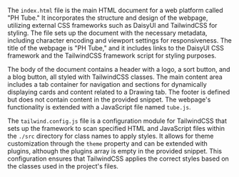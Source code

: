 The `index.html` file is the main HTML document for a web platform called "PH Tube." It incorporates the structure and design of the webpage, utilizing external CSS frameworks such as DaisyUI and TailwindCSS for styling. The file sets up the document with the necessary metadata, including character encoding and viewport settings for responsiveness. The title of the webpage is "PH Tube," and it includes links to the DaisyUI CSS framework and the TailwindCSS framework script for styling purposes.

The body of the document contains a header with a logo, a sort button, and a blog button, all styled with TailwindCSS classes. The main content area includes a tab container for navigation and sections for dynamically displaying cards and content related to a Drawing tab. The footer is defined but does not contain content in the provided snippet. The webpage's functionality is extended with a JavaScript file named `tube.js`.

The `tailwind.config.js` file is a configuration module for TailwindCSS that sets up the framework to scan specified HTML and JavaScript files within the `./src` directory for class names to apply styles. It allows for theme customization through the `theme` property and can be extended with plugins, although the plugins array is empty in the provided snippet. This configuration ensures that TailwindCSS applies the correct styles based on the classes used in the project's files.